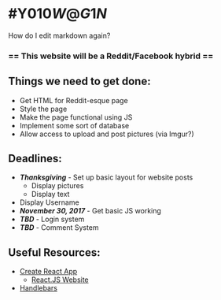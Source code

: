 # \#Y010$W@G1N$
How do I edit markdown again?

### **== This website will be a Reddit/Facebook hybrid ==**

## Things we need to get done:

* Get HTML for Reddit-esque page
* Style the page
* Make the page functional using JS
* Implement some sort of database
* Allow access to upload and post pictures (via Imgur?)

## Deadlines:

* _**Thanksgiving**_ - Set up basic layout for website posts
  * Display pictures
  * Display text
* Display Username
* _**November 30, 2017**_ - Get basic JS working
* _**TBD**_ - Login system
* _**TBD**_ - Comment System

## Useful Resources:

* [Create React App](https://github.com/facebookincubator/create-react-app)
  * [React.JS Website](https://reactjs.org/)
* [Handlebars](http://handlebarsjs.com/)

